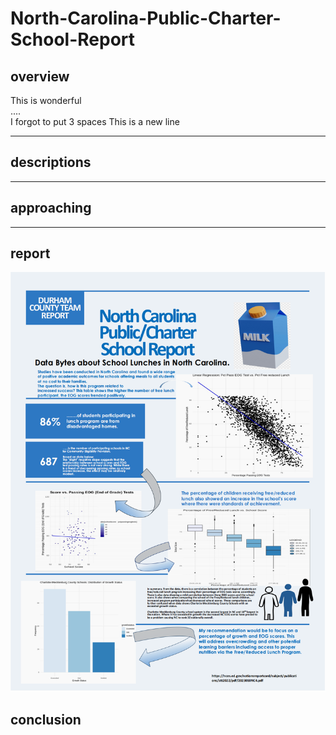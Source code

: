 # North-Carolina-Public-Charter-School-Report
## overview   
This is wonderful   
....   
I forgot to put 3 spaces
This is a new line   

---   

## descriptions
---   
## approaching   
---
## report   
![my report picture](./Report.png)   
## conclusion 
